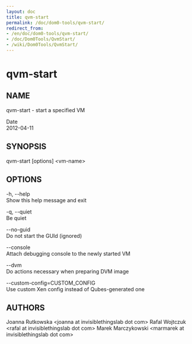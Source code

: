 ```yaml
---
layout: doc
title: qvm-start
permalink: /doc/dom0-tools/qvm-start/
redirect_from:
- /en/doc/dom0-tools/qvm-start/
- /doc/Dom0Tools/QvmStart/
- /wiki/Dom0Tools/QvmStart/
---
```


qvm-start
=========

NAME
----

qvm-start - start a specified VM

Date  
2012-04-11

SYNOPSIS
--------

qvm-start [options] \<vm-name\>

OPTIONS
-------

-h, --help  
Show this help message and exit

-q, --quiet  
Be quiet

--no-guid  
Do not start the GUId (ignored)

--console  
Attach debugging console to the newly started VM

--dvm  
Do actions necessary when preparing DVM image

--custom-config=CUSTOM\_CONFIG  
Use custom Xen config instead of Qubes-generated one

AUTHORS
-------

Joanna Rutkowska \<joanna at invisiblethingslab dot com\>
Rafal Wojtczuk \<rafal at invisiblethingslab dot com\>
Marek Marczykowski \<marmarek at invisiblethingslab dot com\>
